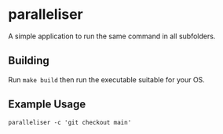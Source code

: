 # paralleliser

A simple application to run the same command in all subfolders.

## Building

Run `make build` then run the executable suitable for your OS.

## Example Usage

```
paralleliser -c 'git checkout main'
```
